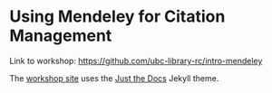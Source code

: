  # Using Mendeley for Citation Management

Link to workshop: https://github.com/ubc-library-rc/intro-mendeley

The [workshop site](https://ubc-library-rc.github.io/intro-mendeley) uses the [Just the Docs](https://github.com/pmarsceill/just-the-docs) Jekyll theme.

